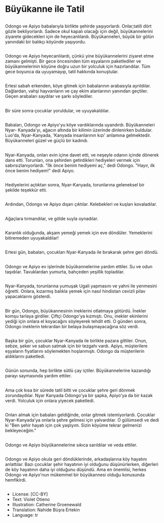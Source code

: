 # Büyükanne ile Tatil

##
Odongo ve Apiyo babalarıyla birlikte şehirde yaşıyorlardı. Onlar,tatili dört gözle bekliyorlardı. Sadece okul kapalı olacağı için değil, büyükannelerini ziyarete gidecekleri için de heyecanlılardı. Büyükanneleri, büyük bir gölün yanındaki bir balıkçı köyünde yaşıyordu.

##
Odongo ve Apiyo heyecanlılardı, çünkü yine büyükannelerini ziyaret etme zamanı gelmişti. Bir gece öncesinden tüm eşyalarını paketlediler ve büyükannelerinin köyüne doğru uzun bir yolculuk için hazırlandılar. Tüm gece boyunca da uyuyamayıp, tatil hakkında konuştular.

##
Ertesi sabah erkenden, köye gitmek için babalarının arabasıyla ayrıldılar. Dağlardan, vahşi hayvanların ve çay ekim alanlarının yanından geçtiler. Geçen arabaları saydılar ve şarkı söylediler.

##
Bir süre sonra çocuklar yoruldular, ve uyuyakaldılar.

##
Babaları, Odongo ve Apiyo'yu köye vardıklarında uyandırdı. Büyükanneleri Nyar- Kanyada'yı, ağacın altında bir kilimin üzerinde dinlenirken buldular. Luo'da, Nyar-Kanyada, 'Kanyada insanlarının kızı' anlamına gelmektedir. Büyükanneleri güzel ve güçlü bir kadındı.

##
Nyar-Kanyada, onları evin içine davet etti, ve neşeyle odanın içinde dönerek dans etti. Torunları, ona şehirden getirdikleri hediyeleri vermek için sabırsızlanıyorlardı. "İlk önce benim hediyemi aç," dedi Odongo. "Hayır, ilk önce benim hediyem!" dedi Apiyo.

##
Hediyelerini açtıktan sonra, Nyar-Kanyada, torunlarına geleneksel bir şekilde teşekkür etti.

##
Ardından, Odongo ve Apiyo dışarı çıktılar. Kelebekleri ve kuşları kovaladılar.

##
Ağaçlara tırmandılar, ve gölde suyla oynadılar.

##
Karanlık olduğunda, akşam yemeği yemek için eve döndüler. Yemeklerini bitiremeden uyuyakaldılar!

##
Ertesi gün, babaları, çocukları Nyar-Kanyada ile bırakarak şehre geri döndü.

##
Odongo ve Apiyo ev işlerinde büyükannelerine yardım ettiler. Su ve odun taşıdılar. Tavuklardan yumurta, bahçeden yeşillik topladılar.

##
Nyar-Kanyada, torunlarına yumuşak Ugali yapmasını ve yahni ile yenmesini öğretti. Onlara, kızarmış balıkla yemek için nasıl hindistan cevizli pilav yapacaklarını gösterdi.

##
Bir gün, Odongo, büyükannesinin ineklerini otlatmaya götürdü. İnekler komşu tarlaya girdiler. Çiftçi Odongo'ya kızmıştı. Onu, inekler ekinlerini yediği için onlara el koyacağını söyleyerek tehdit etti. O günden sonra, Odongo ineklerin tekrardan bir belaya bulaşmayacağına söz verdi.

##
Başka bir gün, çocuklar Nyar-Kanyada ile birlikte pazara gittiler. Onun, sebze, şeker ve sabun satmak için bir tezgahı vardı. Apiyo, müşterilere eşyaların fiyatlarını söylemekten hoşlanmıştı. Odongo da müşterilerin aldıklarını paketledi.

##
Günün sonunda, hep birlikte sütlü çay içtiler. Büyükannelerine kazandığı parayı saymasında yardım ettiler.

##
Ama çok kısa bir sürede tatil bitti ve çocuklar şehre geri dönmek zorundaydılar. Nyar Kanyada Odongo'ya bir şapka, Apiyo'ya da bir kazak verdi. Yolculuk için onlara yiyecek paketledi.

##
Onları almak için babaları geldiğinde, onlar gitmek istemiyorlardı. Çocuklar Nyar-Kanyada'ya onlarla şehre gelmesi için yalvardılar. O gülümsedi ve dedi ki "Ben şehir hayatı için çok yaşlıyım. Sizin köyüme tekrar gelmenizi bekleyeceğim."

##
Odongo ve Apiyo büyükannelerine sıkıca sarıldılar ve veda ettiler.

##
Odongo ve Apiyo okula geri döndüklerinde, arkadaşlarına köy hayatını anlattılar. Bazı çocuklar şehir hayatının iyi olduğunu düşünürlerken, diğerleri de köy hayatının daha iyi olduğunu düşündü. Ama en önemlisi, herkes Odongo ve Apiyo'nun mükemmel bir büyükannesi olduğu konusunda hemfikirdi.

##
* License: [CC-BY]
* Text: Violet Otieno
* Illustration: Catherine Groenewald
* Translation: Nahide Büşra Ertekin
* Language: tr
